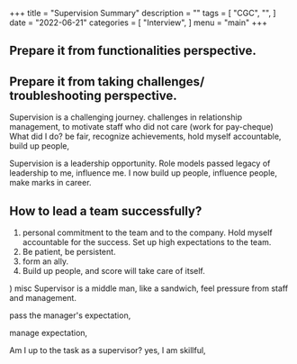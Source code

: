 +++
title = "Supervision Summary"
description = ""
tags = [
    "CGC",
    "",
]
date = "2022-06-21"
categories = [
    "Interview",
]
menu = "main"
+++

## Prepare it from functionalities perspective.


## Prepare it from taking challenges/ troubleshooting perspective.
Supervision is a challenging journey. challenges in relationship management, to motivate staff who did not care (work for pay-cheque)
What did I do? be fair, recognize achievements, hold myself accountable, build up people,

Supervision is a leadership opportunity. Role models passed legacy of leadership to me, influence me. I now build up people, influence people, make marks in career.


## How to lead a team successfully?

1) personal commitment to the team and to the company.  Hold myself accountable for the success.  Set up high expectations to the team.  
2) Be patient, be persistent.  
3) form an ally.  
4) Build up people, and score will take care of itself.



) misc
Supervisor is a middle man, like a sandwich, feel pressure from staff and management.

pass the manager's expectation, 

manage expectation, 

Am I up to the task as a supervisor?
yes, I am skillful,